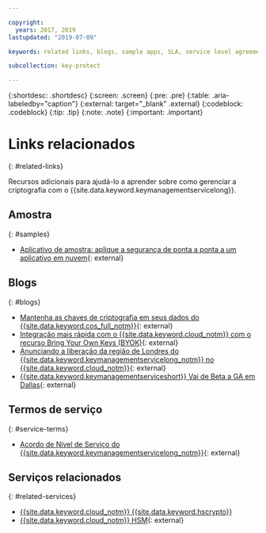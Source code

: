 ```yaml
---

copyright:
  years: 2017, 2019
lastupdated: "2019-07-09"

keywords: related links, blogs, sample apps, SLA, service level agreement

subcollection: key-protect

---
```


{:shortdesc: .shortdesc}
{:screen: .screen}
{:pre: .pre}
{:table: .aria-labeledby="caption"}
{:external: target="_blank" .external}
{:codeblock: .codeblock}
{:tip: .tip}
{:note: .note}
{:important: .important}

# Links relacionados
{: #related-links}

Recursos adicionais para ajudá-lo a aprender sobre como gerenciar a criptografia com o {{site.data.keyword.keymanagementservicelong}}.

## Amostra
{: #samples}

- [Aplicativo de amostra: aplique a segurança de ponta a ponta a um aplicativo em nuvem](https://github.com/IBM-Cloud/secure-file-storage){: external}

## Blogs
{: #blogs}

- [Mantenha as chaves de criptografia em seus dados do {{site.data.keyword.cos_full_notm}}](https://www.ibm.com/w3-techblog/use-cases/2018/06/encryption-keys-cloud-object-storage/){: external}
- [Integração mais rápida com o {{site.data.keyword.cloud_notm}} com o recurso Bring Your Own Keys (BYOK)](https://www.ibm.com/w3-techblog/security/2018/06/byok-key-protect/){: external}
- [Anunciando a liberação da região de Londres do {{site.data.keyword.keymanagementservicelong_notm}} no {{site.data.keyword.cloud_notm}}](https://www.ibm.com/blogs/bluemix/2017/12/announcing-ibm-key-protect-london-region-release-ibm-cloud/){: external}
- [{{site.data.keyword.keymanagementserviceshort}} Vai de Beta a GA em Dallas](https://www.ibm.com/blogs/bluemix/2016/12/dallas-key-protect-ga/){: external}

## Termos de serviço
{: #service-terms}

- [Acordo de Nível de Serviço do {{site.data.keyword.keymanagementservicelong_notm}}](https://www.ibm.com/software/sla/sladb.nsf/sla/bm-7603-02){: external}

## Serviços relacionados
{: #related-services}

- [{{site.data.keyword.cloud_notm}} {{site.data.keyword.hscrypto}}](/docs/services/hs-crypto?topic=hs-crypto-get-started)
- [{{site.data.keyword.cloud_notm}} HSM](https://www.ibm.com/cloud/hardware-security-module){: external}

